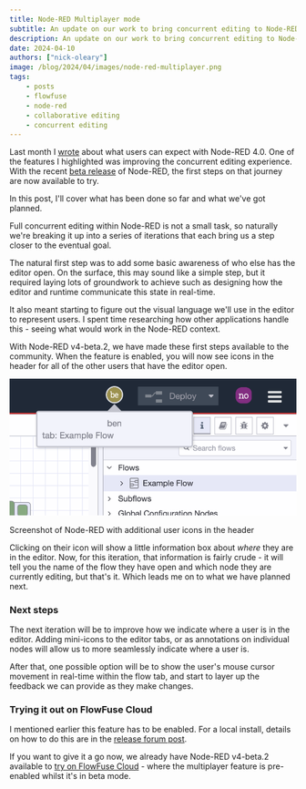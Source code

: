 ```yaml
---
title: Node-RED Multiplayer mode
subtitle: An update on our work to bring concurrent editing to Node-RED
description: An update on our work to bring concurrent editing to Node-RED
date: 2024-04-10
authors: ["nick-oleary"]
image: /blog/2024/04/images/node-red-multiplayer.png
tags:
    - posts
    - flowfuse
    - node-red
    - collaborative editing
    - concurrent editing
---
```


Last month I [wrote](/blog/2024/03/looking-towards-node-red-4/) about what users
can expect with Node-RED 4.0. One of the features I highlighted was improving the
concurrent editing experience. With the recent [beta release](https://discourse.nodered.org/t/node-red-4-0-0-beta-2-released/87026) of Node-RED, the first
steps on that journey are now available to try.

In this post, I'll cover what has been done so far and what we've got planned.

<!--more-->


Full concurrent editing within Node-RED is not a small task, so naturally we're breaking it up into a series of iterations that each bring us a step closer to the eventual goal.

The natural first step was to add some basic awareness of who else has the editor open. On the surface, this may sound like a simple step, but it required laying lots of groundwork to achieve such as designing how the editor and runtime communicate this state in real-time.

It also meant starting to figure out the visual language we'll use in the editor to represent users. I spent time researching how other applications handle this - seeing what would work in the Node-RED context.

With Node-RED v4-beta.2, we have made these first steps available to the community. When the feature is enabled, you will now see icons in the header for all of the other users that have the editor open. 

![Screenshot of Node-RED with additional user icons in the header](images/nr-multiplayer.png)
<figcaption>Screenshot of Node-RED with additional user icons in the header</figcaption>

Clicking on their icon will show a little information box about *where* they are in the editor. Now, for this iteration, that information is fairly crude - it will tell you the name of the flow they have open and which node they are currently editing, but that's it. Which leads me on to what we have planned next.

### Next steps

The next iteration will be to improve how we indicate where a user is in the editor. Adding mini-icons to the editor tabs, or as annotations on individual nodes will allow us to more seamlessly indicate where a user is.

After that, one possible option will be to show the user's mouse cursor movement in real-time within the flow tab, and start to layer up the feedback we can provide as they make changes.

### Trying it out on FlowFuse Cloud

I mentioned earlier this feature has to be enabled. For a local install, details on how to do this are in the [release forum post](https://discourse.nodered.org/t/node-red-4-0-0-beta-2-released/87026#introducing-multiplayer-mode-2).

If you want to give it a go now, we already have Node-RED v4-beta.2 available to [try on FlowFuse Cloud](https://app.flowfuse.com/) - where the multiplayer feature is pre-enabled whilst it's in beta mode.


